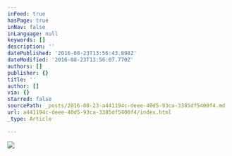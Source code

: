 ```yaml
---
inFeed: true
hasPage: true
inNav: false
inLanguage: null
keywords: []
description: ''
datePublished: '2016-08-23T13:56:43.898Z'
dateModified: '2016-08-23T13:56:07.770Z'
authors: []
publisher: {}
title: ''
author: []
via: {}
starred: false
sourcePath: _posts/2016-08-23-a441194c-deee-40d5-93ca-3385df5400f4.md
url: a441194c-deee-40d5-93ca-3385df5400f4/index.html
_type: Article

---
```

![](https://the-grid-user-content.s3-us-west-2.amazonaws.com/77a92836-215e-45a0-96e4-901916d3d13a.jpg)